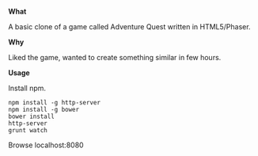 **What**

A basic clone of a game called Adventure Quest written in HTML5/Phaser.

**Why**

Liked the game, wanted to create something similar in few hours.

**Usage**

Install npm.

    npm install -g http-server
    npm install -g bower
    bower install
    http-server
    grunt watch

Browse localhost:8080
